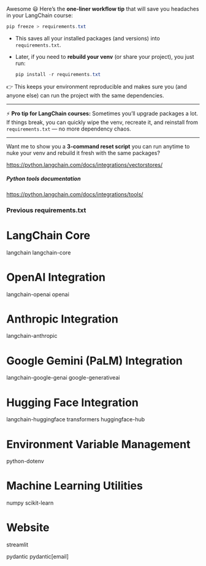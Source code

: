 Awesome 😃 Here’s the **one-liner workflow tip** that will save you headaches in your LangChain course:

```powershell
pip freeze > requirements.txt
```

* This saves all your installed packages (and versions) into `requirements.txt`.
* Later, if you need to **rebuild your venv** (or share your project), you just run:

  ```powershell
  pip install -r requirements.txt
  ```

👉 This keeps your environment reproducible and makes sure you (and anyone else) can run the project with the same dependencies.

---

⚡ **Pro tip for LangChain courses:**
Sometimes you’ll upgrade packages a lot. If things break, you can quickly wipe the venv, recreate it, and reinstall from `requirements.txt` — no more dependency chaos.

---

Want me to show you a **3-command reset script** you can run anytime to nuke your venv and rebuild it fresh with the same packages?



https://python.langchain.com/docs/integrations/vectorstores/

##### Python tools documentation
https://python.langchain.com/docs/integrations/tools/




### Previous requirements.txt
# LangChain Core
langchain
langchain-core

# OpenAI Integration
langchain-openai
openai

# Anthropic Integration
langchain-anthropic

# Google Gemini (PaLM) Integration
langchain-google-genai
google-generativeai

# Hugging Face Integration
langchain-huggingface
transformers
huggingface-hub

# Environment Variable Management
python-dotenv

# Machine Learning Utilities
numpy
scikit-learn

# Website
streamlit

pydantic
pydantic[email]